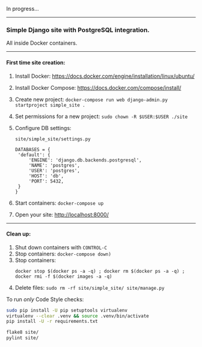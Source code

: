 
In progress...
***

### Simple Django site with PostgreSQL integration.
All inside Docker containers.  

***

#### First time site creation:
1. Install Docker: 
    https://docs.docker.com/engine/installation/linux/ubuntu/

2. Install Docker Compose: 
    https://docs.docker.com/compose/install/

3. Create new project: 
    `docker-compose run web django-admin.py startproject simple_site .`

4. Set permissions for a new project:
    `sudo chown -R $USER:$USER ./site`

5. Configure DB settings:    
    ```
    site/simple_site/settings.py

    DATABASES = {
     'default': {
         'ENGINE': 'django.db.backends.postgresql',
         'NAME': 'postgres',
         'USER': 'postgres',
         'HOST': 'db',
         'PORT': 5432,
     }
    }
    ```
6. Start containers:
    `docker-compose up`

7. Open your site:
    [http://localhost:8000/](http://localhost:8000/)


***

#### Clean up:
1. Shut down containers with `CONTROL-C`
2. Stop containers: `docker-compose down)`
2. Stop containers: 
    ```
    docker stop $(docker ps -a -q) ; docker rm $(docker ps -a -q) ; docker rmi -f $(docker images -a -q)
    ```
3. Delete files: `sudo rm -rf site/simple_site/ site/manage.py`

To run *only* Code Style checks:
```bash
sudo pip install -U pip setuptools virtualenv
virtualenv --clear .venv && source .venv/bin/activate
pip install -U -r requirements.txt

flake8 site/
pylint site/
```
